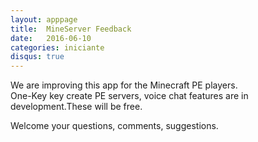 ```yaml
---
layout: apppage
title:  MineServer Feedback
date:   2016-06-10
categories: iniciante
disqus: true
---
```


We are improving this app for the Minecraft PE players.  
One-Key key create PE servers, voice chat features are in development.These will be free.  

Welcome your questions, comments, suggestions.